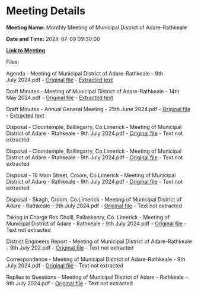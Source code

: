 # Meeting Details

**Meeting Name:** Monthly Meeting of Municipal District of Adare-Rathkeale

**Date and Time:** 2024-07-09 09:30:00

**[Link to Meeting](https://www.limerick.ie/council/whats-on/monthly-meeting-of-municipal-district-of-adare-rathkeale-6)**

Files: 

Agenda - Meeting of Municipal District of Adare-Rathkeale - 9th July 2024.pdf - [Original file](https://www.limerick.ie/sites/default/files/media/documents/2024-07/00-agenda-9th-july-2024.pdf) - [Extracted text](./Agenda%20-%20Meeting%20of%20Municipal%20District%20of%20Adare-Rathkeale%20-%209th%20July%C2%A02024.md)

Draft Minutes - Meeting of Municipal District of Adare-Rathkeale - 14th May 2024.pdf - [Original file](https://www.limerick.ie/sites/default/files/media/documents/2024-07/01-a-draft-minutes-of-monthly-meeting-14th-may-2024.pdf) - [Extracted text](./Draft%20Minutes%20-%20Meeting%20of%20Municipal%20District%20of%20Adare-Rathkeale%20-%2014th%20May%C2%A02024.md)

Draft Minutes - Annual General Meeting - 25th June 2024.pdf - [Original file](https://www.limerick.ie/sites/default/files/media/documents/2024-07/01-b-draft-minutes-of-annual-meeting-25th-june-2024.pdf) - [Extracted text](./Draft%20Minutes%20-%20Annual%20General%20Meeting%20-%2025th%20June%202024.md)

Disposal - Cloontemple, Ballingarry, Co.Limerick - Meeting of Municipal District of Adare - Rtahkeale - 9th July 2024.pdf - [Original file](https://www.limerick.ie/sites/default/files/media/documents/2024-07/04-a-disposal-cloontemple-ballingarry-co.-limerick.pdf) - Text not extracted

Disposal - Cloontemple, Ballingarry, Co.Limerick - Meeting of Municipal District of Adare - Rtahkeale - 9th July 2024.pdf - [Original file](https://www.limerick.ie/sites/default/files/media/documents/2024-07/04-b-disposal-cloontemple-ballingarry-co.-limerick.pdf) - Text not extracted

Disposal - 16 Main Street, Croom, Co.Limerick - Meeting of Municipal District of Adare - Rathkeale - 9th July 2024.pdf - [Original file](https://www.limerick.ie/sites/default/files/media/documents/2024-07/04-c-disposal-16-main-street-croom-co.-limerick.pdf) - Text not extracted

Disposal - Skagh, Croom, Co.Limerick - Meeting of Municipal District of Adare - Rathkeale - 9th July 2024.pdf - [Original file](https://www.limerick.ie/sites/default/files/media/documents/2024-07/04-d-disposal-skagh-croom-co.-limerick.pdf) - Text not extracted

Taking in Charge Ros Choill, Pallaskenry, Co. Limerick - Meeting of Municipal District of Adare - Rathkeale - 9th July 2024.pdf - [Original file](https://www.limerick.ie/sites/default/files/media/documents/2024-07/05-taking-in-charge-of-ros-choill-pallaskenry-co-limerick.pdf) - Text not extracted

District Engineers Report - Meeting of Municipal District of Adare-Rathkeale - 9th July 202.pdf - [Original file](https://www.limerick.ie/sites/default/files/media/documents/2024-07/06-district-engineers-report-july-2024.pdf) - Text not extracted

Correspondence - Meeting of Municipal District of Adare-Rathkeale - 9th July 2024.pdf - [Original file](https://www.limerick.ie/sites/default/files/media/documents/2024-07/11-correspondence-july-2024.pdf) - Text not extracted

Replies to Questions - Meeting of Municipal District of Adare - Rathkeale - 9th July 2024.pdf - [Original file](https://www.limerick.ie/sites/default/files/media/documents/2024-07/replies-to-questions-july-2024.pdf) - Text not extracted

